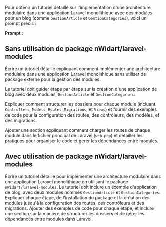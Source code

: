 Pour obtenir un tutoriel détaillé sur l'implémentation d'une architecture modulaire dans une application Laravel monolithique avec des modules pour un blog (comme `GestionArticle` et `GestionCategories`), voici un prompt précis :

**Prompt :**

## Sans utilisation de package nWidart/laravel-modules

Écrire un tutoriel détaillé expliquant comment implémenter une architecture modulaire dans une application Laravel monolithique sans utiliser de package externe pour la gestion des modules. 

Le tutoriel doit guider étape par étape sur la création d'une application de blog avec deux modules, `GestionArticle` et `GestionCategories`. 

Expliquer comment structurer les dossiers pour chaque module (incluant `Controllers`, `Models`, `Routes`, `Migrations`, et `Views`) et fournir des exemples de code pour la configuration des routes, des contrôleurs, des modèles, et des migrations. 

Ajouter une section expliquant comment charger les routes de chaque module dans le fichier principal de Laravel (`web.php`) et détailler les pratiques pour organiser le code et gérer les dépendances entre modules.

## Avec utilisation de package nWidart/laravel-modules

Écrire un tutoriel détaillé pour implémenter une architecture modulaire dans une application Laravel monolithique en utilisant le package `nWidart/laravel-modules`. Le tutoriel doit inclure un exemple d'application de blog, avec deux modules nommés `GestionArticle` et `GestionCategories`. Expliquer chaque étape, de l'installation du package et la création des modules jusqu'à la configuration des routes, des contrôleurs et des migrations. Ajouter des exemples de code pour chaque étape, et inclure une section sur la manière de structurer les dossiers et de gérer les dépendances entre modules dans Laravel.

